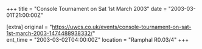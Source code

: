 +++
title = "Console Tournament on Sat 1st March 2003"
date = "2003-03-01T21:00:00Z"

[extra]
original = "https://uwcs.co.uk/events/console-tournament-on-sat-1st-march-2003-1474488938332/"    
ent_time = "2003-03-02T04:00:00Z"
location = "Ramphal R0.03/4"
+++



